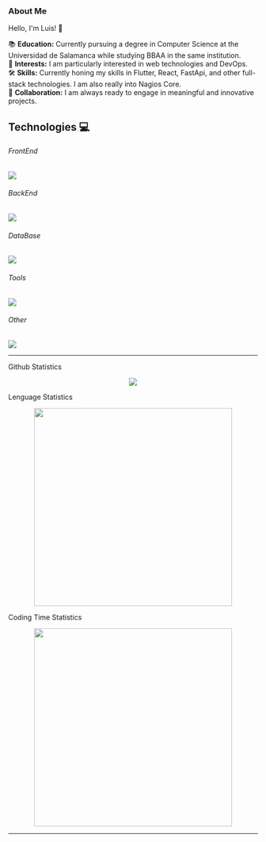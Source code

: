 ### About Me

Hello, I'm Luis! 👋
 
📚 **Education:** Currently pursuing a degree in Computer Science at the Universidad de Salamanca while studying BBAA in the same institution.
<br>
💼 **Interests:** I am particularly interested in web technologies and DevOps. 
<br>
🛠 **Skills:** Currently honing my skills in Flutter, React, FastApi, and other full-stack technologies. I am also really into Nagios Core.
<br>
🤝 **Collaboration:** I am always ready to engage in meaningful and innovative projects.  

## Technologies 💻
<p align="center">
  <h6>FrontEnd</h6>
  <a href="https://skillicons.dev">
    <img src="https://skillicons.dev/icons?i=react,js,css,html" />
  </a>
</p>
<p align="center">
  <h6>BackEnd</h6>
  <a href="https://skillicons.dev">
    <img src="https://skillicons.dev/icons?i=py,fastapi,express,nodejs" />
  </a>
</p>
<p align="center">
  <h6>DataBase</h6>
  <a href="https://skillicons.dev">
    <img src="https://skillicons.dev/icons?i=mysql,firebase,mongodb" />
  </a>
</p>
<p align="center">
  <h6>Tools</h6>
  <a href="https://skillicons.dev">
    <img src="https://skillicons.dev/icons?i=git,discord,jest,figma,flutter,docker,postman,githubactions" />
  </a>
</p>
<p align="center">
  <h6>Other</h6>
  <a href="https://skillicons.dev">
    <img src="https://skillicons.dev/icons?i=linux,bash,cs,c,java,dart" />
  </a>
</p>

<hr>
<detail>
  <summary>Github Statistics</summary>
  <p align="center">
    <img src="https://github-readme-stats.vercel.app/api?username=lgomez15&show_icons=true&theme=dark">
  </p>
</detail>
<detail>
  <summary>Lenguage Statistics</summary>
  <p align="center">
<img src="https://wakatime.com/share/@018bc494-6fbe-45e3-acf0-9b1495c1e243/ad633720-3a25-431d-99ed-e743ba44aa54.svg" height=400 />
  </p>
</detail>
<detail>
  <summary>Coding Time Statistics</summary>
  <p align="center">
<img src="https://wakatime.com/share/@018bc494-6fbe-45e3-acf0-9b1495c1e243/98869343-eed5-4ef1-b10b-b076f119c2a2.svg" height=400 />
  </p>
</detail>

<hr>
<!--START_SECTION:waka-->

<!--END_SECTION:waka-->
